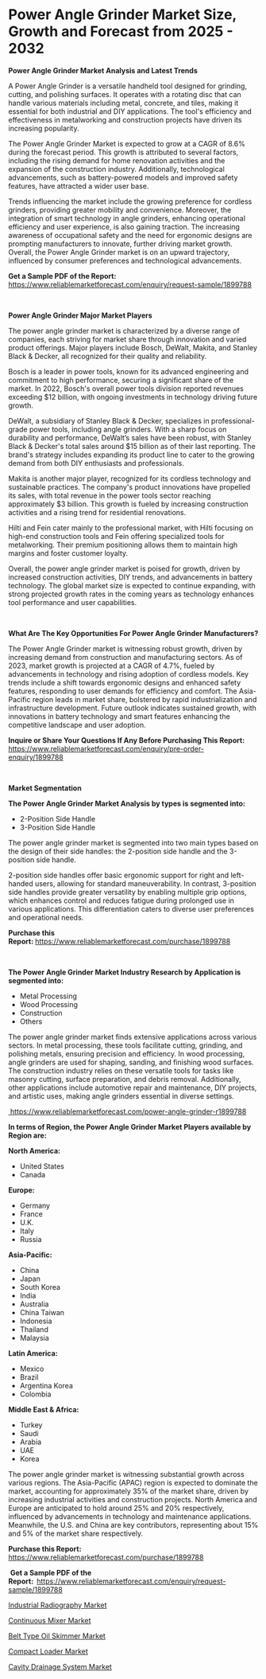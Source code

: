 <p><h1>Power Angle Grinder Market Size, Growth and Forecast from 2025 - 2032</h1></p><p><strong>Power Angle Grinder Market Analysis and Latest Trends</strong></p>
<p><p>A Power Angle Grinder is a versatile handheld tool designed for grinding, cutting, and polishing surfaces. It operates with a rotating disc that can handle various materials including metal, concrete, and tiles, making it essential for both industrial and DIY applications. The tool's efficiency and effectiveness in metalworking and construction projects have driven its increasing popularity.</p><p>The Power Angle Grinder Market is expected to grow at a CAGR of 8.6% during the forecast period. This growth is attributed to several factors, including the rising demand for home renovation activities and the expansion of the construction industry. Additionally, technological advancements, such as battery-powered models and improved safety features, have attracted a wider user base. </p><p>Trends influencing the market include the growing preference for cordless grinders, providing greater mobility and convenience. Moreover, the integration of smart technology in angle grinders, enhancing operational efficiency and user experience, is also gaining traction. The increasing awareness of occupational safety and the need for ergonomic designs are prompting manufacturers to innovate, further driving market growth. Overall, the Power Angle Grinder market is on an upward trajectory, influenced by consumer preferences and technological advancements.</p></p>
<p><strong>Get a Sample PDF of the Report:&nbsp;</strong> <a href="https://www.reliablemarketforecast.com/enquiry/request-sample/1899788?utm_campaign=1842&utm_medium=2&utm_source=Github&utm_content=ia&utm_term=10042025&utm_id=power-angle-grinder">https://www.reliablemarketforecast.com/enquiry/request-sample/1899788</a></p>
<p>&nbsp;</p>
<p><strong>Power Angle Grinder Major Market Players</strong></p>
<p><p>The power angle grinder market is characterized by a diverse range of companies, each striving for market share through innovation and varied product offerings. Major players include Bosch, DeWalt, Makita, and Stanley Black & Decker, all recognized for their quality and reliability. </p><p>Bosch is a leader in power tools, known for its advanced engineering and commitment to high performance, securing a significant share of the market. In 2022, Bosch's overall power tools division reported revenues exceeding $12 billion, with ongoing investments in technology driving future growth.</p><p>DeWalt, a subsidiary of Stanley Black & Decker, specializes in professional-grade power tools, including angle grinders. With a sharp focus on durability and performance, DeWalt’s sales have been robust, with Stanley Black & Decker's total sales around $15 billion as of their last reporting. The brand's strategy includes expanding its product line to cater to the growing demand from both DIY enthusiasts and professionals.</p><p>Makita is another major player, recognized for its cordless technology and sustainable practices. The company's product innovations have propelled its sales, with total revenue in the power tools sector reaching approximately $3 billion. This growth is fueled by increasing construction activities and a rising trend for residential renovations.</p><p>Hilti and Fein cater mainly to the professional market, with Hilti focusing on high-end construction tools and Fein offering specialized tools for metalworking. Their premium positioning allows them to maintain high margins and foster customer loyalty.</p><p>Overall, the power angle grinder market is poised for growth, driven by increased construction activities, DIY trends, and advancements in battery technology. The global market size is expected to continue expanding, with strong projected growth rates in the coming years as technology enhances tool performance and user capabilities.</p></p>
<p>&nbsp;</p>
<p><strong>What Are The Key Opportunities For Power Angle Grinder Manufacturers?</strong></p>
<p><p>The Power Angle Grinder market is witnessing robust growth, driven by increasing demand from construction and manufacturing sectors. As of 2023, market growth is projected at a CAGR of 4.7%, fueled by advancements in technology and rising adoption of cordless models. Key trends include a shift towards ergonomic designs and enhanced safety features, responding to user demands for efficiency and comfort. The Asia-Pacific region leads in market share, bolstered by rapid industrialization and infrastructure development. Future outlook indicates sustained growth, with innovations in battery technology and smart features enhancing the competitive landscape and user adoption.</p></p>
<p><strong>Inquire or Share Your Questions If Any Before Purchasing This Report:</strong> <a href="https://www.reliablemarketforecast.com/enquiry/pre-order-enquiry/1899788?utm_campaign=1842&utm_medium=2&utm_source=Github&utm_content=ia&utm_term=10042025&utm_id=power-angle-grinder">https://www.reliablemarketforecast.com/enquiry/pre-order-enquiry/1899788</a></p>
<p>&nbsp;</p>
<p><strong>Market Segmentation</strong></p>
<p><strong>The Power Angle Grinder Market Analysis by types is segmented into:</strong></p>
<p><ul><li>2-Position Side Handle</li><li>3-Position Side Handle</li></ul></p>
<p><p>The power angle grinder market is segmented into two main types based on the design of their side handles: the 2-position side handle and the 3-position side handle. </p><p>2-position side handles offer basic ergonomic support for right and left-handed users, allowing for standard maneuverability. In contrast, 3-position side handles provide greater versatility by enabling multiple grip options, which enhances control and reduces fatigue during prolonged use in various applications. This differentiation caters to diverse user preferences and operational needs.</p></p>
<p><strong>Purchase this Report:&nbsp;</strong><a href="https://www.reliablemarketforecast.com/purchase/1899788?utm_campaign=1842&utm_medium=2&utm_source=Github&utm_content=ia&utm_term=10042025&utm_id=power-angle-grinder">https://www.reliablemarketforecast.com/purchase/1899788</a></p>
<p>&nbsp;</p>
<p><strong>The Power Angle Grinder Market Industry Research by Application is segmented into:</strong></p>
<p><ul><li>Metal Processing</li><li>Wood Processing</li><li>Construction</li><li>Others</li></ul></p>
<p><p>The power angle grinder market finds extensive applications across various sectors. In metal processing, these tools facilitate cutting, grinding, and polishing metals, ensuring precision and efficiency. In wood processing, angle grinders are used for shaping, sanding, and finishing wood surfaces. The construction industry relies on these versatile tools for tasks like masonry cutting, surface preparation, and debris removal. Additionally, other applications include automotive repair and maintenance, DIY projects, and artistic uses, making angle grinders essential in diverse settings.</p></p>
<p><a href="https://www.reliablemarketforecast.com/power-angle-grinder-r1899788?utm_campaign=1842&utm_medium=2&utm_source=Github&utm_content=ia&utm_term=10042025&utm_id=power-angle-grinder">&nbsp;https://www.reliablemarketforecast.com/power-angle-grinder-r1899788</a></p>
<p><strong>In terms of Region, the Power Angle Grinder Market Players available by Region are:</strong></p>
<p>
    <p> <strong> North America: </strong>
        <ul>
            <li>United States</li>
            <li>Canada</li>
        </ul>
        </p> 
    <p> <strong> Europe: </strong>
        <ul>
            <li>Germany</li>
            <li>France</li>
            <li>U.K.</li>
            <li>Italy</li>
            <li>Russia</li>
        </ul>
        </p> 
    <p> <strong> Asia-Pacific: </strong>
        <ul>
            <li>China</li>
            <li>Japan</li>
            <li>South Korea</li>
            <li>India</li>
            <li>Australia</li>
            <li>China Taiwan</li>
            <li>Indonesia</li>
            <li>Thailand</li>
            <li>Malaysia</li>
        </ul>
        </p> 
    <p> <strong> Latin America: </strong>
        <ul>
            <li>Mexico</li>
            <li>Brazil</li>
            <li>Argentina Korea</li>
            <li>Colombia</li>
        </ul>
        </p> 
    <p> <strong> Middle East & Africa: </strong>
        <ul>
            <li>Turkey</li>
            <li>Saudi</li>
            <li>Arabia</li>
            <li>UAE</li>
            <li>Korea</li>
        </ul>
    </p>
    </p>
<p><p>The power angle grinder market is witnessing substantial growth across various regions. The Asia-Pacific (APAC) region is expected to dominate the market, accounting for approximately 35% of the market share, driven by increasing industrial activities and construction projects. North America and Europe are anticipated to hold around 25% and 20% respectively, influenced by advancements in technology and maintenance applications. Meanwhile, the U.S. and China are key contributors, representing about 15% and 5% of the market share respectively.</p></p>
<p><strong>Purchase this Report: </strong><a href="https://www.reliablemarketforecast.com/purchase/1899788?utm_campaign=1842&utm_medium=2&utm_source=Github&utm_content=ia&utm_term=10042025&utm_id=power-angle-grinder">https://www.reliablemarketforecast.com/purchase/1899788</a></p>
<p>&nbsp;<strong>Get a Sample PDF of the Report:&nbsp;&nbsp;</strong><a href="https://www.reliablemarketforecast.com/enquiry/request-sample/1899788?utm_campaign=1842&utm_medium=2&utm_source=Github&utm_content=ia&utm_term=10042025&utm_id=power-angle-grinder">https://www.reliablemarketforecast.com/enquiry/request-sample/1899788</a></p>
<p><strong></strong></p>
<p><p><a href="https://github.com/kirstejuvet/Market-Research-Report-List-1/blob/main/industrial-radiography-market.md?utm_campaign=1842&utm_medium=2&utm_source=Github&utm_content=ia&utm_term=10042025&utm_id=power-angle-grinder">Industrial Radiography Market</a></p><p><a href="https://github.com/godutetraeva/Market-Research-Report-List-1/blob/main/continuous-mixer-market.md?utm_campaign=1842&utm_medium=2&utm_source=Github&utm_content=ia&utm_term=10042025&utm_id=power-angle-grinder">Continuous Mixer Market</a></p><p><a href="https://github.com/abuegalawixo/Market-Research-Report-List-1/blob/main/belt-type-oil-skimmer-market.md?utm_campaign=1842&utm_medium=2&utm_source=Github&utm_content=ia&utm_term=10042025&utm_id=power-angle-grinder">Belt Type Oil Skimmer Market</a></p><p><a href="https://github.com/trossdushi7u/Market-Research-Report-List-1/blob/main/compact-loader-market.md?utm_campaign=1842&utm_medium=2&utm_source=Github&utm_content=ia&utm_term=10042025&utm_id=power-angle-grinder">Compact Loader Market</a></p><p><a href="https://github.com/FahadAhmed223/Market-Research-Report-List-2/blob/main/cavity-drainage-system-market.md?utm_campaign=1842&utm_medium=2&utm_source=Github&utm_content=ia&utm_term=10042025&utm_id=power-angle-grinder">Cavity Drainage System Market</a></p></p>